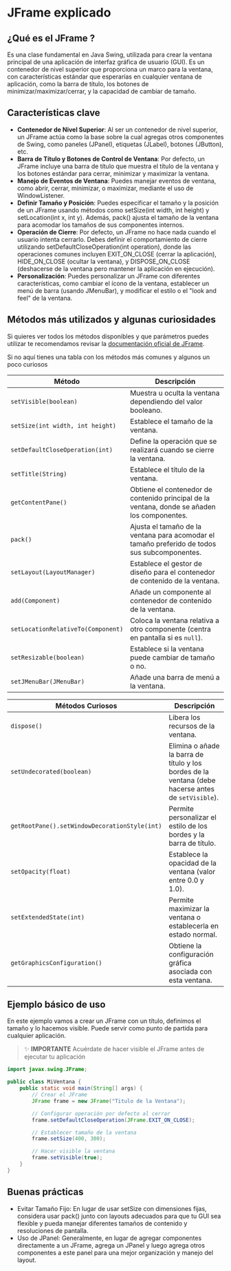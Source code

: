 # JFrame explicado

## ¿Qué es el JFrame ?

Es una clase fundamental en Java Swing, utilizada para crear la ventana principal de una aplicación de interfaz gráfica de usuario (GUI). Es un contenedor de nivel superior que proporciona un marco para la ventana, con características estándar que esperarías en cualquier ventana de aplicación, como la barra de título, los botones de minimizar/maximizar/cerrar, y la capacidad de cambiar de tamaño.

## Características clave

* **Contenedor de Nivel Superior**: Al ser un contenedor de nivel superior, un JFrame actúa como la base sobre la cual agregas otros componentes de Swing, como paneles (JPanel), etiquetas (JLabel), botones (JButton), etc.
* **Barra de Título y Botones de Control de Ventana**: Por defecto, un JFrame incluye una barra de título que muestra el título de la ventana y los botones estándar para cerrar, minimizar y maximizar la ventana.
* **Manejo de Eventos de Ventana**: Puedes manejar eventos de ventana, como abrir, cerrar, minimizar, o maximizar, mediante el uso de WindowListener.
* **Definir Tamaño y Posición**: Puedes especificar el tamaño y la posición de un JFrame usando métodos como setSize(int width, int height) y setLocation(int x, int y). Además, pack() ajusta el tamaño de la ventana para acomodar los tamaños de sus componentes internos.
* **Operación de Cierre**: Por defecto, un JFrame no hace nada cuando el usuario intenta cerrarlo. Debes definir el comportamiento de cierre utilizando setDefaultCloseOperation(int operation), donde las operaciones comunes incluyen EXIT\_ON\_CLOSE (cerrar la aplicación), HIDE\_ON\_CLOSE (ocultar la ventana), y DISPOSE\_ON\_CLOSE (deshacerse de la ventana pero mantener la aplicación en ejecución).
* **Personalización**: Puedes personalizar un JFrame con diferentes características, como cambiar el ícono de la ventana, establecer un menú de barra (usando JMenuBar), y modificar el estilo o el "look and feel" de la ventana.

## Métodos más utilizados y algunas curiosidades

Si quieres ver todos los métodos disponibles y que parámetros puedes utilizar te recomendamos revisar la [documentación oficial de JFrame](https://docs.oracle.com/javase/8/docs/api/javax/swing/JFrame.html).

Si no aquí tienes una tabla con los métodos más comunes y algunos un poco curiosos

| Método                             | Descripción                                                                                   |
| ---------------------------------- | --------------------------------------------------------------------------------------------- |
| `setVisible(boolean)`              | Muestra u oculta la ventana dependiendo del valor booleano.                                   |
| `setSize(int width, int height)`   | Establece el tamaño de la ventana.                                                            |
| `setDefaultCloseOperation(int)`    | Define la operación que se realizará cuando se cierre la ventana.                             |
| `setTitle(String)`                 | Establece el título de la ventana.                                                            |
| `getContentPane()`                 | Obtiene el contenedor de contenido principal de la ventana, donde se añaden los componentes.  |
| `pack()`                           | Ajusta el tamaño de la ventana para acomodar el tamaño preferido de todos sus subcomponentes. |
| `setLayout(LayoutManager)`         | Establece el gestor de diseño para el contenedor de contenido de la ventana.                  |
| `add(Component)`                   | Añade un componente al contenedor de contenido de la ventana.                                 |
| `setLocationRelativeTo(Component)` | Coloca la ventana relativa a otro componente (centra en pantalla si es `null`).               |
| `setResizable(boolean)`            | Establece si la ventana puede cambiar de tamaño o no.                                         |
| `setJMenuBar(JMenuBar)`            | Añade una barra de menú a la ventana.                                                         |

| Métodos Curiosos                              | Descripción                                                                                         |
| --------------------------------------------- | --------------------------------------------------------------------------------------------------- |
| `dispose()`                                   | Libera los recursos de la ventana.                                                                  |
| `setUndecorated(boolean)`                     | Elimina o añade la barra de título y los bordes de la ventana (debe hacerse antes de `setVisible`). |
| `getRootPane().setWindowDecorationStyle(int)` | Permite personalizar el estilo de los bordes y la barra de título.                                  |
| `setOpacity(float)`                           | Establece la opacidad de la ventana (valor entre 0.0 y 1.0).                                        |
| `setExtendedState(int)`                       | Permite maximizar la ventana o establecerla en estado normal.                                       |
| `getGraphicsConfiguration()`                  | Obtiene la configuración gráfica asociada con esta ventana.                                         |

## Ejemplo básico de uso

En este ejemplo vamos a crear un JFrame con un título, definimos el tamaño y lo hacemos visible. Puede servir como punto de partida para cualquier aplicación.

> :sparkles: **IMPORTANTE** Acuérdate de hacer visible el JFrame antes de ejecutar tu aplicación

```java
import javax.swing.JFrame;

public class MiVentana {
    public static void main(String[] args) {
        // Crear el JFrame
        JFrame frame = new JFrame("Titulo de la Ventana");

        // Configurar operación por defecto al cerrar
        frame.setDefaultCloseOperation(JFrame.EXIT_ON_CLOSE);

        // Establecer tamaño de la ventana
        frame.setSize(400, 300);

        // Hacer visible la ventana
        frame.setVisible(true);
    }
}
```

## Buenas prácticas

* Evitar Tamaño Fijo: En lugar de usar setSize con dimensiones fijas, considera usar pack() junto con layouts adecuados para que tu GUI sea flexible y pueda manejar diferentes tamaños de contenido y resoluciones de pantalla.
* Uso de JPanel: Generalmente, en lugar de agregar componentes directamente a un JFrame, agrega un JPanel y luego agrega otros componentes a este panel para una mejor organización y manejo del layout.
